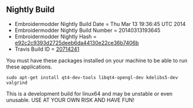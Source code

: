 
Nightly Build
------------------------------

* Embroidermodder Nightly Build Date = Thu Mar 13 19:36:45 UTC 2014
* Embroidermodder Nightly Build Number = 20140313193645
* Embroidermodder Nightly Hash = [e92c2c9393d2725deeb6da44130e22ce36b7406b](https://github.com/Embroidermodder/Embroidermodder/commit/e92c2c9393d2725deeb6da44130e22ce36b7406b)
* Travis Build ID = [20714241](https://travis-ci.org/Embroidermodder/Embroidermodder/builds/20714241)

You must have these packages installed on your machine to be able to run these applications.
```
sudo apt-get install qt4-dev-tools libqt4-opengl-dev kdelibs5-dev valgrind
```

This is a development build for linux64 and may be unstable or even unusable.
USE AT YOUR OWN RISK AND HAVE FUN!

